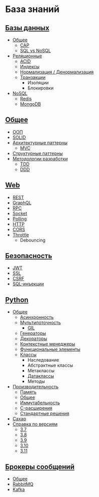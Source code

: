 # База знаний


## [Базы данных](database)
* [Общее](database/common)
  * [CAP](database/common/cap.md)
  * [SQL vs NoSQL](database/common/sql-vs-no-sql.md)
* [Реляционные](database/relational/)
  * [ACID](database/relational/acid.md)
  * [Индексы](database/relational/indexes.md)
  * [Нормализация / Денормализация](database/relational/normal.md)
  * [Транзакции](database/relational/transactions.md)
    * Изоляции
    * Блокировки
* [NoSQL](database/no-sql/)
  * [Redis](database/no-sql/redis.md)
  * [MongoDB](database/no-sql/mongo-db.md)


## [Общее](common)
* [ООП](common/oop.md)
* [SOLID](common/solid.md)
* [Архитектурные паттерны](common/architecture-patterns)
  * [MVC](common/architecture-patterns/mvc.md)
* [Структурные паттерны](common/structure-patterns)
* [Методологии разработки](common/methodology)
  * [TDD](common/methodology/tdd.md)
  * [DDD](common/methodology/ddd.md)

## [Web](web)
* [REST](web/rest.md)
* [GraphQL](web/graphql.md)
* [RPC](web/rpc.md)
* [Socket](web/socket.md)
* [Polling](web/polling.md)
* [HTTP](web/http.md)
* [CORS](web/cors.md)
* [Throttle](web/throttle.md)
  * Debouncing

## [Безопасность](security)
* [JWT](security/jwt.md)
* [SSL](security/ssl.md)
* [CSRF](security/csrf.md)
* [SQL-инъекции](security/sql-injections.md)

## [Python](python)
* [Общее](python/common)
  * [Асинхронность](python/common/async.md)
  * [Мультипоточность](python/common/threading)
    * [GIL](python/common/theading/gil.md)
  * [Генераторы](python/common/generators.md)
  * [Декораторы](python/common/decorators.md)
  * [Контекстные менеджеры](python/common/context-manager.md)
  * [Функциональные элементы](python/common/functional.md)
  * [Классы](python/common/classes)
    * Наследование
    * Абстрактные классы
    * Метаклассы
    * [Датаклассы](python/common/classes/dataclasses.md)
    * Методы
* [Производительность](python/perfomance)
  * [Память](python/perfomance/memory.md)
  * [Общее](python/perfomance/init.md)
  * [Иммутабельность](python/perfomance/immutables.md)
  * [C-расширения](python/perfomance/c.md)
  * [Стандартные решения](python/perfomance/standart.md)
* [Сахар](python/sugar.md)
* [Справка по версиям](python/versions)
  * [3.7](python/versions/3.7.md)
  * [3.8](python/versions/3.8.md)
  * [3.9](python/versions/3.9.md)
  * [3.10](python/versions/3.10.md)
  * [3.11](python/versions/3.11.md)

## [Брокеры сообщений](brokers)
* [Общее](brokers/common.md)
* [RabbitMQ](brokers/rabbitmq.md)
* [Kafka](brokers/kafka.md)